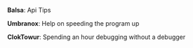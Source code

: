 **Balsa**: Api Tips

**Umbranox**: Help on speeding the program up

**ClokTowur**: Spending an hour debugging without a debugger
